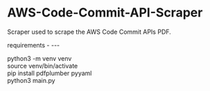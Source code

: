 # AWS-Code-Commit-API-Scraper
Scraper used to scrape the AWS Code Commit APIs PDF. 

requirements - ---

python3 -m venv venv  
source venv/bin/activate  
pip install pdfplumber pyyaml  
python3 main.py  
